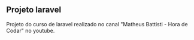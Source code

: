 ## Projeto laravel
Projeto do curso de laravel realizado no canal "Matheus Battisti - Hora de Codar" no youtube.
